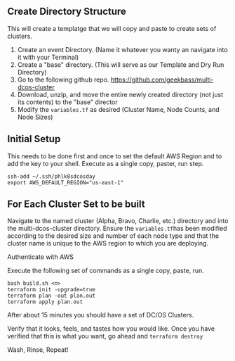 ## Create Directory Structure
This will create a templatge that we will copy and paste to create sets of clusters.
1. Create an event Directory.  (Name it whatever you wanty an navigate into it with your Terminal)
2. Create a "base" directory.  (This will serve as our Template and Dry Run Directory)
3. Go to the following github repo. https://github.com/geekbass/multi-dcos-cluster
4. Download, unzip, and move the entire newly created directory (not just its contents) to the "base" director
5. Modify the `variables.tf` as desired (Cluster Name, Node Counts, and Node Sizes)

## Initial Setup
This needs to be done first and once to set the default AWS Region and to add the key to your shell.  Execute as a single copy, paster, run step.
```
ssh-add ~/.ssh/phlk8sdcosday
export AWS_DEFAULT_REGION="us-east-1"
```

## For Each Cluster Set to be built

Navigate to the named cluster (Alpha, Bravo, Charlie, etc.) directory and into the multi-dcos-cluster directory.  Ensure the `variables.tf`has been modified according to the desired size and number of each node type and that the cluster name is unique to the AWS region to which you are deploying. 

Authenticate with AWS

Execute the following set of commands as a single copy, paste, run.

```
bash build.sh <n>
terraform init -upgrade=true
terraform plan -out plan.out
terraform apply plan.out
```

After about 15 minutes you should have a set of DC/OS Clusters.

Verify that it looks, feels, and tastes how you would like.
Once you have verified that this is what you want, go ahead and `terraform destroy`

Wash, Rinse, Repeat!
